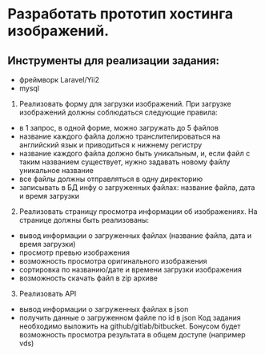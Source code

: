 # Разработать прототип хостинга изображений.

## Инструменты для реализации задания:

- фреймворк Laravel/Yii2
- mysql
1. Реализовать форму для загрузки изображений.
   При загрузке изображений должны соблюдаться следующие правила:
- в 1 запрос, в одной форме, можно загружать до 5 файлов
- название каждого файла должно транслителироваться на английский язык и приводиться к нижнему регистру
- название каждого файла должно быть уникальным, и, если файл с таким названием существует, нужно задавать новому файлу уникальное название
- все файлы должны отправляться в одну директорию
- записывать в БД инфу о загруженных файлах: название файла, дата и время загрузки
2. Реализовать страницу просмотра информации об изображениях.
   На странице должны быть реализованы:
- вывод информации о загруженных файлах (название файла, дата и время загрузки)
- просмотр превью изображения
- возможность просмотра оригинального изображения
- сортировка по названию/дате и времени загрузки изображения
- возможность скачать файл в zip архиве
3. Реализовать API
- вывод информации о загруженных файлах в json
- получить данные о загруженном файле по id в json
  Код задания необходимо выложить на github/gitlab/bitbucket.
  Бонусом будет возможность просмотра результата в общем доступе (например vds)
